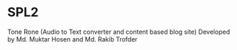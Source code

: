 # SPL2
Tone Rone (Audio to Text converter and content based blog site)
Developed by Md. Muktar Hosen and Md. Rakib Trofder
